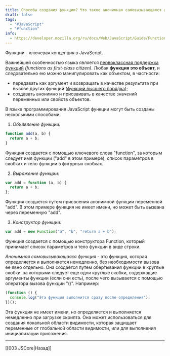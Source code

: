 ```yaml
---
title: Cпособы создания функции? Что такое анонимная самовызывающаяся функция?
draft: false
tags:
  - "#JavaScript"
  - "#function"
info:
  - https://developer.mozilla.org/ru/docs/Web/JavaScript/Guide/Functions
---
```

Функции - ключевая концепция в JavaScript. 

Важнейшей особенностью языка является [первоклассная поддержка функций](https://ru.wikipedia.org/wiki/%D0%A4%D1%83%D0%BD%D0%BA%D1%86%D0%B8%D0%B8_%D0%BF%D0%B5%D1%80%D0%B2%D0%BE%D0%B3%D0%BE_%D0%BA%D0%BB%D0%B0%D1%81%D1%81%D0%B0 "первоклассная поддержка функций")​ _(functions as first-class citizen)_. Любая **функция это объект,** и следовательно ею можно манипулировать как объектом, в частности:
-   передавать как аргумент и возвращать в качестве результата при вызове других функций ([функций высшего порядка](https://ru.wikipedia.org/wiki/%D0%A4%D1%83%D0%BD%D0%BA%D1%86%D0%B8%D1%8F_%D0%B2%D1%8B%D1%81%D1%88%D0%B5%D0%B3%D0%BE_%D0%BF%D0%BE%D1%80%D1%8F%D0%B4%D0%BA%D0%B0 "функций высшего порядка"));
- создавать анонимно и присваивать в качестве значений переменных или свойств объектов.

В языке программирования JavaScript функции могут быть созданы несколькими способами:

1. *Объявление функции:*

```javascript
function add(a, b) {
  return a + b;
}
```

Функция создается с помощью ключевого слова "function", за которым следует имя функции ("add" в этом примере), список параметров в скобках и тело функции в фигурных скобках.

2. *Выражение функции:*

```javascript
var add = function (a, b) {
  return a + b;
};
```

Функция создается путем присвоения анонимной функции переменной "add". В этом примере функция не имеет имени, но может быть вызвана через переменную "add".

3. *Конструктор функции:*

```javascript
var add = new Function("a", "b", "return a + b");
```

Функция создается с помощью конструктора Function, который принимает список параметров и тело функции в виде строки.

*Анонимная самовызывающаяся функция* - это функция, которая определяется и выполняется немедленно, без необходимости вызова ее явно отдельно. Она создается путем обертывания функции в круглые скобки, за которыми следует еще одни круглые скобки, содержащие аргументы функции (если они есть), после чего вызывается с помощью оператора вызова функции "()". Например:

```javascript
(function () {
  console.log("Эта функция выполнится сразу после определения");
})();
```

Эта функция не имеет имени, но определяется и выполняется немедленно при загрузке скрипта. Она может использоваться для создания локальной области видимости, которая защищает переменные от глобальной области видимости, или для выполнения инициализации приложения.

___

[[003 JSCore|Назад]]